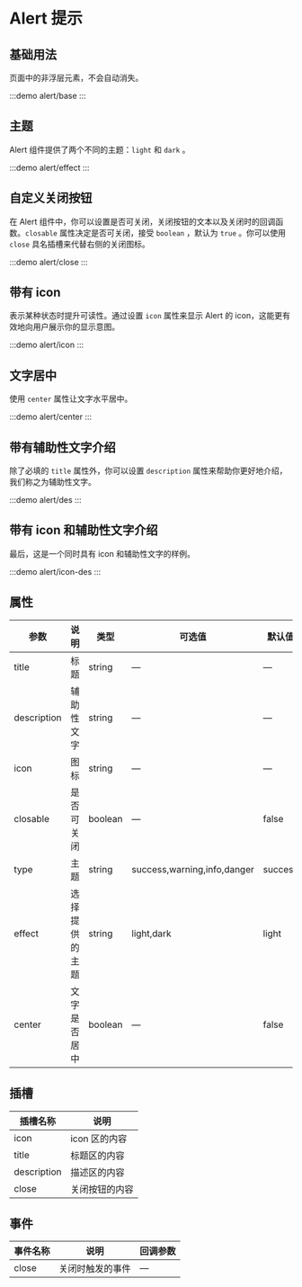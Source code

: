 # Alert 提示

## 基础用法

页面中的非浮层元素，不会自动消失。

:::demo
alert/base
:::

## 主题

Alert 组件提供了两个不同的主题：`light` 和 `dark` 。

:::demo
alert/effect
:::

## 自定义关闭按钮

在 Alert 组件中，你可以设置是否可关闭，关闭按钮的文本以及关闭时的回调函数。`closable` 属性决定是否可关闭，接受 `boolean` ，默认为 `true` 。你可以使用 `close` 具名插槽来代替右侧的关闭图标。

:::demo
alert/close
:::

## 带有 icon

表示某种状态时提升可读性。通过设置 `icon` 属性来显示 Alert 的 icon，这能更有效地向用户展示你的显示意图。

:::demo
alert/icon
:::

## 文字居中

使用 `center` 属性让文字水平居中。

:::demo
alert/center
:::

## 带有辅助性文字介绍

除了必填的 `title` 属性外，你可以设置 `description` 属性来帮助你更好地介绍，我们称之为辅助性文字。

:::demo
alert/des
:::

## 带有 icon 和辅助性文字介绍

最后，这是一个同时具有 icon 和辅助性文字的样例。

:::demo
alert/icon-des
:::

## 属性

| 参数        | 说明           | 类型    | 可选值                      | 默认值  |
| ----------- | -------------- | ------- | --------------------------- | ------- |
| title       | 标题           | string  | —                           | —       |
| description | 辅助性文字     | string  | —                           | —       |
| icon        | 图标           | string  | —                           | —       |
| closable    | 是否可关闭     | boolean | —                           | false   |
| type        | 主题           | string  | success,warning,info,danger | success |
| effect      | 选择提供的主题 | string  | light,dark                  | light   |
| center      | 文字是否居中   | boolean | —                           | false   |

## 插槽

| 插槽名称    | 说明           |
| ----------- | -------------- |
| icon        | icon 区的内容  |
| title       | 标题区的内容   |
| description | 描述区的内容   |
| close       | 关闭按钮的内容 |

## 事件

| 事件名称 | 说明             | 回调参数 |
| -------- | ---------------- | -------- |
| close    | 关闭时触发的事件 | —        |
